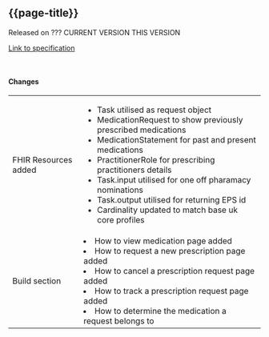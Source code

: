 ## {{page-title}}

<span class="nhsd-a-tag nhsd-a-tag--bg-light-blue">Released on ???</span>
<span class="nhsd-a-tag nhsd-a-tag--bg-light-red">CURRENT VERSION</span>
<span class="nhsd-a-tag nhsd-a-tag--bg-light-green">THIS VERSION</span>

[Link to specification](https://simplifier.net/guide/DRAFT--GP-Connect--Patient-Facing--Prescriptions/Home/Introduction/Guide-versioning?version=0.1.0-private-beta)

<br />

#### Changes

<table data-responsive>
    <tbody>
        <tr>
            <td class="nhsd-m-table__highlighted-items">
                FHIR Resources added
            </td>
            <td>
                <ul>
                    <li>Task utilised as request object</li>
                    <li>MedicationRequest to show previously prescribed medications</li>
                    <li>MedicationStatement for past and present medications</li>
                    <li>PractitionerRole for prescribing practitioners details</li>
                    <li>Task.input utilised for one off pharamacy nominations</li>
                    <li>Task.output utilised for returning EPS id</li>
                    <li>Cardinality updated to match base uk core profiles</li>
                </ul>
            </td>
        </tr>
        <tr>
            <td class="nhsd-m-table__highlighted-items">
                Build section
            </td>
            <td>
                <li>How to view medication page added</li>
                <li>How to request a new prescription page added</li>
                <li>How to cancel a prescription request page added</li>
                <li>How to track a prescription request page added</li>
                <li>How to determine the medication a request belongs to</li>
            </td>
        </tr>
    </tbody>
</table>